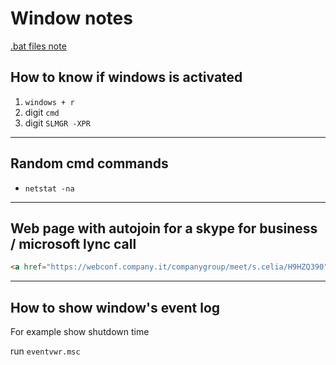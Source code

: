 # Window notes

[.bat files note](bat.md)

## How to know if windows is activated

1. ```windows + r```
1. digit ```cmd```
1. digit ```SLMGR -XPR```

---

## Random cmd commands

+ ```netstat -na```

---

## Web page with autojoin for a skype for business / microsoft lync call

```html
<a href="https://webconf.company.it/companygroup/meet/s.celia/H9HZQ390">Join Skype Meeting</a>
```

---

## How to show window's event log

For example show shutdown time

run ```eventvwr.msc```
